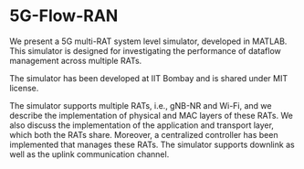 # 5G-Flow-RAN

We present a 5G multi-RAT system level simulator, developed in MATLAB. This simulator is designed for investigating the performance of dataflow management across multiple RATs.

The simulator has been developed at IIT Bombay and is shared under MIT license.

The simulator supports multiple RATs, i.e., gNB-NR and Wi-Fi, and we describe the implementation of physical and MAC layers of these RATs. We also discuss the implementation of the application and transport layer, which both the RATs share. Moreover, a centralized controller has been implemented that manages these RATs. The simulator supports downlink as well as the uplink communication channel.
